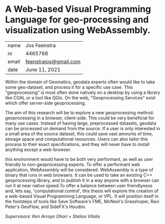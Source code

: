# A Web-based Visual Programming Language for geo-processing and visualization using WebAssembly.

|       |                        |
|------ | ---------------------  |
| name  | Jos Feenstra           | 
| nr    | 4465768                |
| email | feenstrajos@gmail.com  | 
| date  | June 11, 2021          | 


Within the domain of Geomatics, geodata experts often would like to take some geo-dataset, and process it for a specific use case. This "geoprocessing" is most often done natively on a desktop by using a library like CGAL or a tool like QGis. On the web, "Geoprocessing Services" exist which offer server-side geoprocessing.

The aim of this research will be to explore a new geoprocessing method: geoprocessing in a browser, client-side. This could be very beneficial for many use cases. Instead of having large, preprocessed datasets, geodata can be processed on demand from the source. If a user is only interested in a small area of the source dataset, this could save vast amounts of time, storage space and computational resources. Users can also tailor this process to their exact specifications, and they will never have to install anything except a web-browser.

this environment would have to be both very performant, as well as user friendly to non-geoprocessing experts. To offer a performant web application, WebAssembly will be considered. WebAssembly is a type of binary that runs in web browsers. It can be used to take an existing C++ geoprocessing library, and to publish it in a way anyone with a browser can run it at near native speed.To offer a balance between user friendlyness and, lets say, 'computational control', this thesis will explore the creation of a web-based Visual Programming Language, or VPL. It will position itself in the footsteps of tools like Save Software's FME, McNeel's Grasshoper, Ravi Peter's GeoFlow, and SideFX's Houdini. 

_Supervisors: Ken Arroyo Ohori + Stelios Vitalis_

<!-- WebAssembly [...] became a World Wide Web Consortium recommendation on 5 December 2019,[11] alongside HTML, CSS, and JavaScript.[12] -->

<!-- A web application like this poses several technical challenges. This research aims to not only define these challenges and offer solutions, but to also implement said solutions and put them to the test. The two main challenges are that  -->

<!-- 
These ways of geoprocessing, however, fail to meet the demands of many geodata users. 

near impossible to access by non geodata experts. 


- command line libraries -> no insight, no visuals, many parameters are guesswork
- QGis -> not always easy to work with ( you can make a career out of being good at Qgis)
- arcgis -> closed system
- server-side -> again no insight, often not even a "progress bar". -->

